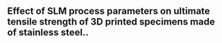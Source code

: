 ## Effect of SLM process parameters on ultimate tensile strength of 3D printed specimens made of stainless steel..     
